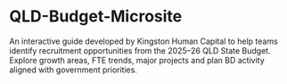 # QLD-Budget-Microsite
An interactive guide developed by Kingston Human Capital to help teams identify recruitment opportunities from the 2025–26 QLD State Budget. Explore growth areas, FTE trends, major projects and plan BD activity aligned with government priorities.

<!-- Trigger GitHub Pages build -->

